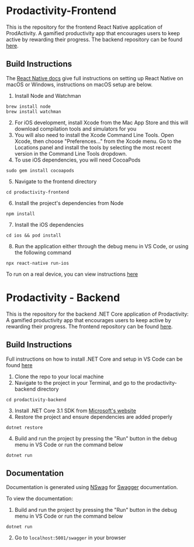 # Prodactivity-Frontend
This is the repository for the frontend React Native application of ProdActivity. A gamified productivity app that encourages users to keep active by rewarding their progress. The backend repository can be found [here](https://github.com/rileydnorris/Prodactivity-Backend).

## Build Instructions
The [React Native docs](https://reactnative.dev/docs/environment-setup) give full instructions on setting up React Native on macOS or Windows, instructions on macOS setup are below.

1. Install Node and Watchman
```
brew install node
brew install watchman
```
2. For iOS development, install Xcode from the Mac App Store and this will download compilation tools and simulators for you
3. You will also need to install the Xcode Command Line Tools. Open Xcode, then choose "Preferences..." from the Xcode menu. Go to the Locations panel and install the tools by selecting the most recent version in the Command Line Tools dropdown.
4. To use iOS dependencies, you will need CocoaPods
```
sudo gem install cocoapods
```
5. Navigate to the frontend directory
```
cd prodactivity-frontend
```
6. Install the project's dependencies from Node
```
npm install
```
7. Install the iOS dependencies
```
cd ios && pod install
```
8. Run the application either through the debug menu in VS Code, or using the following command
```
npx react-native run-ios
```

To run on a real device, you can view instructions [here](https://reactnative.dev/docs/running-on-device)



# Prodactivity - Backend
This is the repository for the backend .NET Core application of Prodactivity: A gamified productivity app that encourages users to keep active by rewarding their progress. The frontend repository can be found [here](https://github.com/rileydnorris/Prodactivity-Frontend).

## Build Instructions
Full instructions on how to install .NET Core and setup in VS Code can be found [here](https://docs.microsoft.com/en-us/dotnet/core/tutorials/using-on-macos)

1. Clone the repo to your local machine
2. Navigate to the project in your Terminal, and go to the prodactivity-backend directory
```
cd prodactivity-backend
```
3. Install .NET Core 3.1 SDK from [Microsoft's website](https://dotnet.microsoft.com/download)
3. Restore the project and ensure dependencies are added properly
```
dotnet restore
```
4. Build and run the project by pressing the "Run" button in the debug menu in VS Code or run the command below
```
dotnet run
```

## Documentation
Documentation is generated using [NSwag](https://github.com/RicoSuter/NSwag) for [Swagger](https://swagger.io/) documentation.

To view the documentation:
1. Build and run the project by pressing the "Run" button in the debug menu in VS Code or run the command below
```
dotnet run
```
2. Go to `localhost:5001/swagger` in your browser
